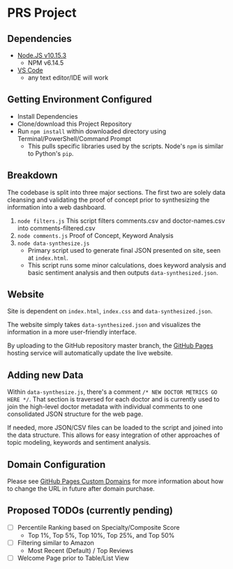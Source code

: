 # PRS Project

## Dependencies
- [Node.JS v10.15.3](https://nodejs.org/en/)
    - NPM v6.14.5
- [VS Code](https://code.visualstudio.com)
    - any text editor/IDE will work

## Getting Environment Configured
- Install Dependencies
- Clone/download this Project Repository
- Run `npm install` within downloaded directory using Terminal/PowerShell/Command Prompt
    - This pulls specific libraries used by the scripts. Node's `npm` is similar to Python's `pip`.

## Breakdown
The codebase is split into three major sections. The first two are solely data cleansing and validating the proof of concept prior to synthesizing the information into a web dashboard.

1. `node filters.js`
    This script filters comments.csv and doctor-names.csv into comments-filtered.csv
2. `node comments.js`
    Proof of Concept, Keyword Analysis
3. `node data-synthesize.js`
    - Primary script used to generate final JSON presented on site, seen at `index.html`. 
    - This script runs some minor calculations, does keyword analysis and basic sentiment analysis and then outputs `data-synthesized.json`.

## Website
Site is dependent on `index.html`, `index.css` and `data-synthesized.json`.

The website simply takes `data-synthesized.json` and visualizes the information in a more user-friendly interface.

By uploading to the GitHub repository master branch, the [GitHub Pages](https://pages.github.com) hosting service will automatically update the live website.

## Adding new Data
Within `data-synthesize.js`, there's a comment `/* NEW DOCTOR METRICS GO HERE */`. That section is traversed for each doctor and is currently used to join the high-level doctor metadata with individual comments to one consolidated JSON structure for the web page.

If needed, more JSON/CSV files can be loaded to the script and joined into the data structure. This allows for easy integration of other approaches of topic modeling, keywords and sentiment analysis.

## Domain Configuration
Please see [GitHub Pages Custom Domains](https://docs.github.com/en/github/working-with-github-pages/configuring-a-custom-domain-for-your-github-pages-site) for more information about how to change the URL in future after domain purchase.

## Proposed TODOs (currently pending)
- [ ] Percentile Ranking based on Specialty/Composite Score
    - Top 1%, Top 5%, Top 10%, Top 25%, and Top 50%
- [ ] Filtering similar to Amazon
    - Most Recent (Default) / Top Reviews
- [ ] Welcome Page prior to Table/List View
